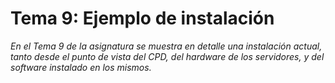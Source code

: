 Tema 9: Ejemplo de instalación
====================
*En el Tema 9 de la asignatura se muestra en detalle una instalación actual, tanto desde el punto de vista del CPD, del hardware de los servidores, y del software instalado en los mismos.*